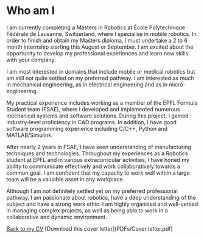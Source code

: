 # Who am I

I am currently completing a Masters in Robotics at École Polytechnique Fédérale de Lausanne,
Switzerland, where I specialise in mobile robotics. In order to finish and obtain my Masters
diploma, I must undertake a 2 to 6 month internship starting this August or September. I am
excited about the opportunity to develop my professional experiences and learn new skills with
your company.

I am most interested in domains that include mobile or medical robotics but am still not quite
settled on my preferred pathway. I am interested as much in mechanical engineering, as in electrical
engineering and as in micro-engineering.

My practical experience includes working as a member of the EPFL Formula Student team (FSAE),
where I developed and implemented numerous mechanical systems and software solutions. During
this project, I gained industry-level proficiency in CAD programs. In addition, I have good software
programming experience including C/C++, Python and MATLAB/Simulink.

After nearly 2 years in FSAE, I have keen understanding of manufacturing techniques and technologies. Throughout
my experiences as a Robotics student at EPFL and in various extracurricular activities, I have
honed my ability to communicate effectively and work collaboratively towards a common goal. I
am confident that my capacity to work well within a large team will be a valuable asset in any
workplace.

Although I am not definitely settled yet on my preferred professional pathway, I am passionate
about robotics, have a deep understanding of the subject and have a strong work ethic. I am
highly organised and well-versed in managing complex projects, as well as being able to work in a
collaborative and dynamic environment.

[Back to my CV](https://mrichter-git.github.io/MichaelRichter/)
[Download this cover letter](PDFs/Cover letter.pdf)

